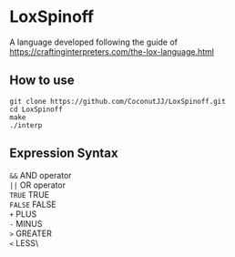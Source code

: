 # LoxSpinoff

A language developed following the guide of https://craftinginterpreters.com/the-lox-language.html


## How to use

```git clone https://github.com/CoconutJJ/LoxSpinoff.git```\
```cd LoxSpinoff```\
```make```\
```./interp```


## Expression Syntax
`&&`    AND operator\
`||`    OR operator\
`TRUE`  TRUE\
`FALSE` FALSE\
`+`     PLUS\
`-`     MINUS\
`>`     GREATER\
`<`     LESS\


